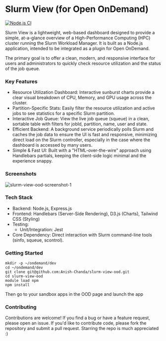 # Slurm View (for Open OnDemand)
[![Node.js CI](https://github.com/Anish-Chanda/slurm-view-ood/actions/workflows/node-ci.yml/badge.svg)](https://github.com/Anish-Chanda/slurm-view-ood/actions/workflows/node-ci.yml)

Slurm View is a lightweight, web-based dashboard designed to provide a simple, at-a-glance overview of a High-Performance Computing (HPC) cluster running the Slurm Workload Manager. It is built as a Node.js application, intended to be integrated as a plugin for Open OnDemand.

The primary goal is to offer a clean, modern, and responsive interface for users and administrators to quickly check resource utilization and the status of the job queue.

### Key Features
- Resource Utilization Dashboard: Interactive sunburst charts provide a clear visual breakdown of CPU, Memory, and GPU usage across the cluster.
- Partition-Specific Stats: Easily filter the resource utilization and active jobs to see statistics for a specific Slurm partition.
- Interactive Job Queue: View the live job queue (squeue) in a clean, sortable table with filters for jobId, partition, name, user and state.
- Efficient Backend: A background service periodically polls Slurm and caches the job data to ensure the UI is fast and responsive, minimizing direct load on the Slurm controller, especially in the case where the dashboard is accessed by many users.
- Simple & Fast UI: Built with a "HTML-over-the-wire" approach using Handlebars partials, keeping the client-side logic minimal and the experience snappy.

### Screenshots
![slurm-view-ood-screenshot-1](https://github.com/user-attachments/assets/7c0df7c8-b245-4186-aec9-b4e65e9de47d)

### Tech Stack
- Backend: Node.js, Express.js
- Frontend: Handlebars (Server-Side Rendering), D3.js (Charts), Tailwind CSS (Styling)
- Testing:
    - Unit/Integration: Jest
- Core Dependency: Direct interaction with Slurm command-line tools (sinfo, squeue, scontrol).

### Getting Started
```
mkdir -p ~/ondemand/dev
cd ~/ondemand/dev
git clone git@github.com:Anish-Chanda/slurm-view-ood.git
cd slurm-view-ood
module load npm
npm install
```
Then go to your sandbox apps in the OOD page and launch the app

### Contributing
Contributions are welcome! If you find a bug or have a feature request, please open an issue. If you'd like to contribute code, please fork the repository and submit a pull request. Starring the repo is much appreciated :)
